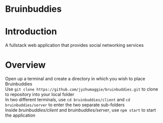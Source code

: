 # Bruinbuddies

# Introduction
A fullstack web application that provides social networking services

# Overview
Open up a terminal and create a directory in which you wish to place Bruinbuddies  
Use `git clone https://github.com/jyzhumaggie/bruinbuddies.git` to clone to repository into your local folder  
In two different terminals, use `cd bruinbuddies/client` and `cd bruinbuddies/server` to enter the two separate sub-folders  
Inside _bruinbuddies/client_ and _bruinbuddies/server_, use `npm start` to start the application  
